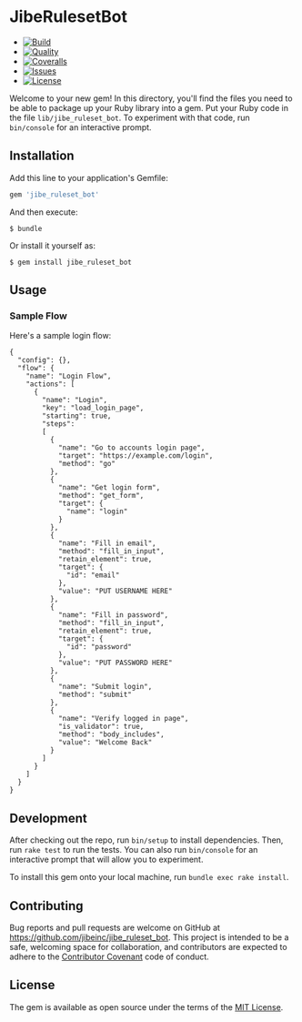 # JibeRulesetBot
- [![Build](http://img.shields.io/travis-ci/jibeinc/jibe_ruleset_bot.svg?style=flat-square)](https://travis-ci.org/jibeinc/jibe_ruleset_bot)
- [![Quality](http://img.shields.io/codeclimate/github/jibeinc/jibe_ruleset_bot.svg?style=flat-square)](https://codeclimate.com/github/jibeinc/jibe_ruleset_bot)
- [![Coveralls](https://img.shields.io/coveralls/jibeinc/jibe_ruleset_bot.svg?style=flat-square)](https://img.shields.io/coveralls/jibeinc/jibe_ruleset_bot.svg)
- [![Issues](http://img.shields.io/github/issues/jibeinc/jibe_ruleset_bot.svg?style=flat-square)](http://github.com/jibeinc/jibe_ruleset_bot/issues)
- [![License](http://img.shields.io/badge/license-MIT-brightgreen.svg?style=flat-square)](http://opensource.org/licenses/MIT)

Welcome to your new gem! In this directory, you'll find the files you need to be able to package up your Ruby library into a gem. Put your Ruby code in the file `lib/jibe_ruleset_bot`. To experiment with that code, run `bin/console` for an interactive prompt.

## Installation

Add this line to your application's Gemfile:

```ruby
gem 'jibe_ruleset_bot'
```

And then execute:

    $ bundle

Or install it yourself as:

    $ gem install jibe_ruleset_bot

## Usage

### Sample Flow

Here's a sample login flow:

    {
      "config": {},
      "flow": {
        "name": "Login Flow",
        "actions": [
          {
            "name": "Login",
            "key": "load_login_page",
            "starting": true,
            "steps":
            [
              {
                "name": "Go to accounts login page",
                "target": "https://example.com/login",
                "method": "go"
              },
              {
                "name": "Get login form",
                "method": "get_form",
                "target": {
                  "name": "login"
                }
              },
              {
                "name": "Fill in email",
                "method": "fill_in_input",
                "retain_element": true,
                "target": {
                  "id": "email"
                },
                "value": "PUT USERNAME HERE"
              },
              {
                "name": "Fill in password",
                "method": "fill_in_input",
                "retain_element": true,
                "target": {
                  "id": "password"
                },
                "value": "PUT PASSWORD HERE"
              },
              {
                "name": "Submit login",
                "method": "submit"
              },
              {
                "name": "Verify logged in page",
                "is_validator": true,
                "method": "body_includes",
                "value": "Welcome Back"
              }
            ]
          }
        ]
      }
    }

## Development

After checking out the repo, run `bin/setup` to install dependencies. Then, run `rake test` to run the tests. You can also run `bin/console` for an interactive prompt that will allow you to experiment.

To install this gem onto your local machine, run `bundle exec rake install`.

## Contributing

Bug reports and pull requests are welcome on GitHub at https://github.com/jibeinc/jibe_ruleset_bot. This project is intended to be a safe, welcoming space for collaboration, and contributors are expected to adhere to the [Contributor Covenant](http://contributor-covenant.org) code of conduct.


## License

The gem is available as open source under the terms of the [MIT License](http://opensource.org/licenses/MIT).
